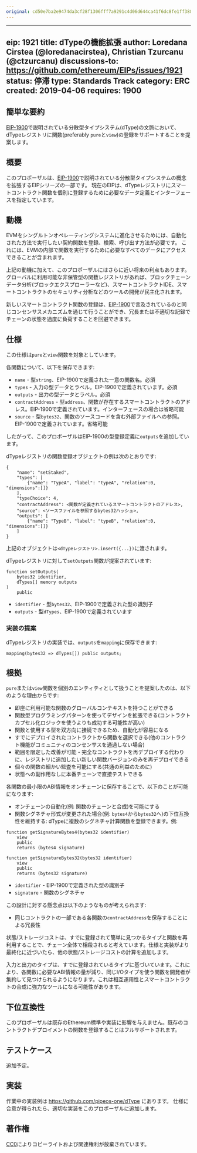 ```yaml
---
original: cd50e7ba2e9474da3cf28f1306fff7a9291c4d06d644ca41f6dc8fe1ff388ee4
---
```


---
eip: 1921
title: dTypeの機能拡張
author: Loredana Cirstea (@loredanacirstea), Christian Tzurcanu (@ctzurcanu)
discussions-to: https://github.com/ethereum/EIPs/issues/1921
status: 停滞
type: Standards Track
category: ERC
created: 2019-04-06
requires: 1900
---

## 簡単な要約
[EIP-1900](./eip-1900.md)で説明されている分散型タイプシステム(dType)の文脈において、dTypeレジストリに関数(preferably `pure`と`view`)の登録をサポートすることを提案します。

## 概要

このプロポーザルは、[EIP-1900](./eip-1900.md)で説明されている分散型タイプシステムの概念を拡張するEIPシリーズの一部です。
現在のEIPは、dTypeレジストリにスマートコントラクト関数を個別に登録するために必要なデータ定義とインターフェースを指定しています。

## 動機

EVMをシングルトンオペレーティングシステムに進化させるためには、自動化された方法で実行したい契約関数を登録、検索、呼び出す方法が必要です。
これには、EVMの内部で関数を実行するために必要なすべてのデータにアクセスできることが含まれます。

上記の動機に加えて、このプロポーザルにはさらに近い将来の利点もあります。グローバルに利用可能な非保管型の関数レジストリがあれば、ブロックチェーンデータ分析(ブロックエクスプローラーなど)、スマートコントラクトIDE、スマートコントラクトのセキュリティ分析などのツールの開発が民主化されます。

新しいスマートコントラクト関数の登録は、[EIP-1900](./eip-1900.md)で言及されているのと同じコンセンサスメカニズムを通じて行うことができ、冗長または不適切な記録でチェーンの状態を過度に負荷することを回避できます。

## 仕様

この仕様は`pure`と`view`関数を対象としています。

各関数について、以下を保存できます:
* `name` - 型`string`、EIP-1900で定義された一意の関数名。必須
* `types` - 入力の型データとラベル。EIP-1900で定義されています。必須
* `outputs` - 出力の型データとラベル。必須
* `contractAddress` - 型`address`、関数が存在するスマートコントラクトのアドレス。EIP-1900で定義されています。インターフェースの場合は省略可能
* `source` - 型`bytes32`、関数のソースコードを含む外部ファイルへの参照。EIP-1900で定義されています。省略可能

したがって、このプロポーザルはEIP-1900の型登録定義に`outputs`を追加しています。

dTypeレジストリの関数登録オブジェクトの例は次のとおりです:

```
{
    "name": "setStaked",
    "types": [
        {"name": "TypeA", "label": "typeA", "relation":0, "dimensions":[]}
    ],
    "typeChoice": 4,
    "contractAddress": <関数が定義されているスマートコントラクトのアドレス>,
    "source": <ソースファイルを参照するbytes32ハッシュ>,
    "outputs": [
        {"name": "TypeB", "label": "typeB", "relation":0, "dimensions":[]}
    ]
}
```

上記のオブジェクトは`<dTypeレジストリ>.insert({...})`に渡されます。

dTypeレジストリに対して`setOutputs`関数が提案されています:

```
function setOutputs(
    bytes32 identifier,
    dTypes[] memory outputs
)
    public
```

- `identifier` - 型`bytes32`、EIP-1900で定義された型の識別子
- `outputs` - 型`dTypes`、EIP-1900で定義されています

### 実装の提案

dTypeレジストリの実装では、`outputs`を`mapping`に保存できます:

```
mapping(bytes32 => dTypes[]) public outputs;
```

## 根拠

`pure`または`view`関数を個別のエンティティとして扱うことを提案したのは、以下のような理由からです:
* 即座に利用可能な関数のグローバルコンテキストを持つことができる
* 関数型プログラミングパターンを使ってデザインを拡張できる(コントラクトカプセル化ロジックを使うよりも成功する可能性が高い)
* 関数と使用する型を双方向に接続できるため、自動化が容易になる
* すでにデプロイされたコントラクトから関数を選択できる(他のコントラクト機能がコミュニティのコンセンサスを通過しない場合)
* 範囲を限定した改善が可能 - 完全なコントラクトを再デプロイする代わりに、レジストリに追加したい新しい関数バージョンのみを再デプロイできる
* 個々の関数の細かい監査を可能にする(共通の利益のために)
* 状態への副作用なしに本番チェーンで直接テストできる

各関数の最小限のABI情報をオンチェーンに保存することで、以下のことが可能になります:
* オンチェーンの自動化(例: 関数のチェーンと合成)を可能にする
* 関数シグネチャ形式が変更された場合(例: `bytes4`から`bytes32`へ)の下位互換性を維持する: dTypeに複数のシグネチャ計算関数を登録できます。例:

```
function getSignatureBytes4(bytes32 identifier)
    view
    public
    returns (bytes4 signature)

function getSignatureBytes32(bytes32 identifier)
    view
    public
    returns (bytes32 signature)
```

- `identifier` - EIP-1900で定義された型の識別子
- `signature` - 関数のシグネチャ

この設計に対する懸念点は以下のようなものが考えられます:
* 同じコントラクトの一部である各関数の`contractAddress`を保存することによる冗長性

状態/ストレージコストは、すでに登録されて簡単に見つかるタイプと関数を再利用することで、チェーン全体で相殺されると考えています。仕様と実装がより最終化に近づいたら、他の状態/ストレージコストの計算を追加します。

入力と出力のタイプは、すでに登録されているタイプに基づいています。これにより、各関数に必要なABI情報の量が減り、同じI/Oタイプを使う関数を開発者が集約して見つけられるようになります。これは相互運用性とスマートコントラクトの合成に強力なツールになる可能性があります。

## 下位互換性

このプロポーザルは既存のEthereum標準や実装に影響を与えません。既存のコントラクトデプロイメントの関数を登録することはフルサポートされます。

## テストケース

追加予定。

## 実装

作業中の実装例は https://github.com/pipeos-one/dType にあります。
仕様に合意が得られたら、適切な実装をこのプロポーザルに追加します。

## 著作権
[CC0](../LICENSE.md)によりコピーライトおよび関連権利が放棄されています。